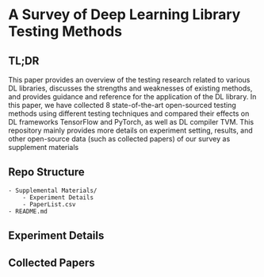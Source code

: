# A Survey of Deep Learning Library Testing Methods

## TL;DR

This paper provides an overview of the testing research related to various DL libraries, discusses the strengths and weaknesses of existing methods, and provides guidance and reference for the application of the DL library.
In this paper, we have collected 8 state-of-the-art open-sourced testing methods using different testing techniques and compared their effects on DL frameworks TensorFlow and PyTorch, as well as DL compiler TVM.
This repository mainly provides more details on experiment setting, results, and other open-source data (such as collected papers) of our survey as supplement materials



## Repo Structure

```                 
- Supplemental Materials/
    - Experiment Details
    - PaperList.csv
- README.md  
```

## Experiment Details

## Collected Papers
